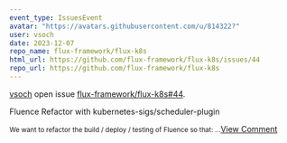 ```yaml
---
event_type: IssuesEvent
avatar: "https://avatars.githubusercontent.com/u/814322?"
user: vsoch
date: 2023-12-07
repo_name: flux-framework/flux-k8s
html_url: https://github.com/flux-framework/flux-k8s/issues/44
repo_url: https://github.com/flux-framework/flux-k8s
---
```


<a href='https://github.com/vsoch' target='_blank'>vsoch</a> open issue <a href='https://github.com/flux-framework/flux-k8s/issues/44' target='_blank'>flux-framework/flux-k8s#44</a>.

<p>Fluence Refactor with kubernetes-sigs/scheduler-plugin</p><small>We want to refactor the build / deploy / testing of Fluence so that:...</small><a href='https://github.com/flux-framework/flux-k8s/issues/44' target='_blank'>View Comment</a>
